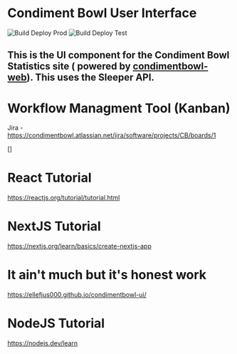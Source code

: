 # Condiment Bowl User Interface
![Build Deploy Prod](https://github.com/condimentbowl/condimentbowl-ui/actions/workflows/build-deploy-prod.yml//badge.svg)
![Build Deploy Test](https://github.com/condimentbowl/condimentbowl-ui/actions/workflows/build-deploy-test.yml//badge.svg)

This is the UI component for the Condiment Bowl Statistics site ( powered by [condimentbowl-web][cb-web]).
This uses the Sleeper API.
---

# Workflow Managment Tool (Kanban)
Jira - https://condimentbowl.atlassian.net/jira/software/projects/CB/boards/1

<!--Link References ( https://www.markdownguide.org/basic-syntax/#reference-style-links )-->
[cb-web]: https://github.com/ellefjus000/condimentbowl-web
[]

# React Tutorial
https://reactjs.org/tutorial/tutorial.html

# NextJS Tutorial
https://nextjs.org/learn/basics/create-nextjs-app

# It ain't much but it's honest work
https://ellefjus000.github.io/condimentbowl-ui/

# NodeJS Tutorial
https://nodejs.dev/learn
